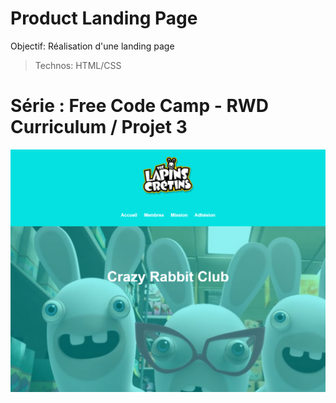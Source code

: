 # Product Landing Page

Objectif: Réalisation d'une landing page

> Technos: HTML/CSS


# Série : Free Code Camp - RWD Curriculum / Projet 3

![Design preview for the coding challenge](./src/preview.png)

